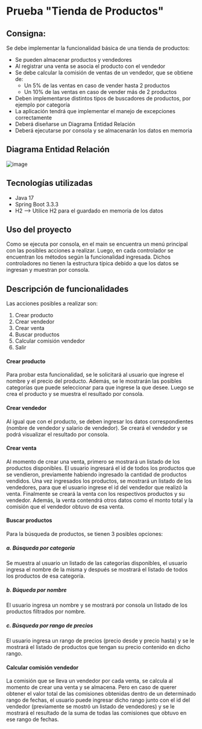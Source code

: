 # Prueba "Tienda de Productos"
## Consigna:
Se debe implementar la funcionalidad básica de una tienda de productos:
* Se pueden almacenar productos y vendedores
* Al registrar una venta se asocia el producto con el vendedor
* Se debe calcular la comisión de ventas de un vendedor, que se obtiene de:
  * Un 5% de las ventas en caso de vender hasta 2 productos
  * Un 10% de las ventas en caso de vender más de 2 productos  
* Deben implementarse distintos tipos de buscadores de productos, por ejemplo por categoría
* La aplicación tendrá que implementar el manejo de excepciones correctamente
* Deberá diseñarse un Diagrama Entidad Relación
* Deberá ejecutarse por consola y se almacenarán los datos en memoria

## Diagrama Entidad Relación
![image](https://github.com/user-attachments/assets/e12eeb45-6dd9-415e-b142-af943c953e84)

## Tecnologías utilizadas
* Java 17
* Spring Boot 3.3.3
* H2 --> Utilice H2 para el guardado en memoria de los datos

## Uso del proyecto
Como se ejecuta por consola, en el main se encuentra un menú principal con las posibles acciones a realizar. Luego, en cada controlador se encuentran los métodos según la funcionalidad ingresada. Dichos controladores no tienen la estructura típica debido a que los datos se ingresan y muestran por consola.

## Descripción de funcionalidades
Las acciones posibles a realizar son: 
1. Crear producto
2. Crear vendedor
3. Crear venta
4. Buscar productos
5. Calcular comisión vendedor
6. Salir

#### Crear producto
Para probar esta funcionalidad, se le solicitará al usuario que ingrese el nombre y el precio del producto. Además, se le mostrarán las posibles categorías que puede seleccionar para que ingrese la que desee.
Luego se crea el producto y se muestra el resultado por consola.

#### Crear vendedor
Al igual que con el producto, se deben ingresar los datos correspondientes (nombre de vendedor y salario de vendedor).
Se creará el vendedor y se podrá visualizar el resultado por consola.

#### Crear venta
Al momento de crear una venta, primero se mostrará un listado de los productos disponibles. El usuario ingresará el id de todos los productos que se vendieron, previamente habiendo ingresado la cantidad de productos vendidos.
Una vez ingresados los productos, se mostrará un listado de los vendedores, para que el usuario ingrese el id del vendedor que realizó la venta.
Finalmente se creará la venta con los respectivos productos y su vendedor. Además, la venta contendrá otros datos como el monto total y la comisión que el vendedor obtuvo de esa venta.

#### Buscar productos
Para la búsqueda de productos, se tienen 3 posibles opciones:
##### a. Búsqueda por categoría
Se muestra al usuario un listado de las categorías disponibles, el usuario ingresa el nombre de la misma y después se mostrará el listado de todos los productos de esa categoría.
##### b. Búqueda por nombre
El usuario ingresa un nombre y se mostrará por consola un listado de los productos filtrados por nombre.
##### c. Búsqueda por rango de precios
El usuario ingresa un rango de precios (precio desde y precio hasta) y se le mostrará el listado de productos que tengan su precio contenido en dicho rango.

#### Calcular comisión vendedor
La comisión que se lleva un vendedor por cada venta, se calcula al momento de crear una venta y se almacena. Pero en caso de querer obtener el valor total de las comisiones obtenidas dentro de un determinado rango de fechas, el usuario puede ingresar dicho rango junto con el id del vendedor (previamente se mostró un listado de vendedores) y se le mostrará el resultado de la suma de todas las comisiones que obtuvo en ese rango de fechas.
